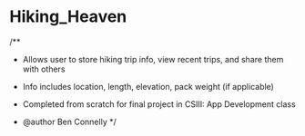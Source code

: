# Hiking_Heaven

/**
* Allows user to store hiking trip info, view recent trips, and share them with others
* Info includes location, length, elevation, pack weight (if applicable)

* Completed from scratch for final project in CSIII: App Development class

* @author Ben Connelly
*/
